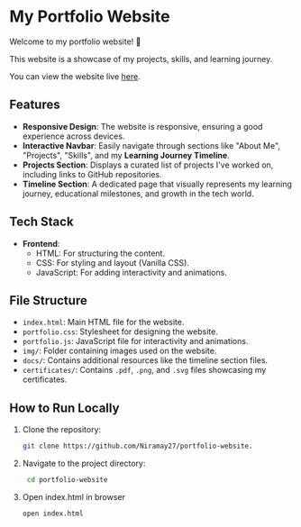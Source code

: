 # My Portfolio Website

Welcome to my portfolio website! 🎉 

This website is a showcase of my projects, skills, and learning journey.

You can view the website live [here](https://portfolio-y344.onrender.com/).

## Features

- **Responsive Design**: The website is responsive, ensuring a good experience across devices.
- **Interactive Navbar**: Easily navigate through sections like "About Me", "Projects", "Skills", and my **Learning Journey Timeline**.
- **Projects Section**: Displays a curated list of projects I've worked on, including links to GitHub repositories.
- **Timeline Section**: A dedicated page that visually represents my learning journey, educational milestones, and growth in the tech world.

## Tech Stack

- **Frontend**: 
  - HTML: For structuring the content.
  - CSS: For styling and layout (Vanilla CSS).
  - JavaScript: For adding interactivity and animations.

## File Structure

- `index.html`: Main HTML file for the website.
- `portfolio.css`: Stylesheet for designing the website.
- `portfolio.js`: JavaScript file for interactivity and animations.
- `img/`: Folder containing images used on the website.
- `docs/`: Contains additional resources like the timeline section files.
- `certificates/`: Contains `.pdf`, `.png`, and `.svg` files showcasing my certificates.

## How to Run Locally

1. Clone the repository:
   ```bash
   git clone https://github.com/Niramay27/portfolio-website.
   
2. Navigate to the project directory:
   ```bash
    cd portfolio-website

3. Open index.html in browser
   ```bash
   open index.html
